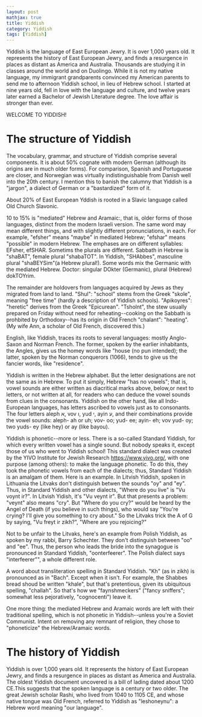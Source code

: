 ```yaml
---
layout: post
mathjax: true
title: Yiddish
category: Yiddish
tags: [Yiddish]
---
```


Yiddish is the language of East European Jewry. It is over 1,000 years old. It represents the history of East European Jewry, and finds a resurgence in places as distant as America and Australia. Thousands are studying it in classes around the world and on Duolingo. While it is not my native language, my immigrant grandparents convinced my American parents to send me to afternoon Yiddish school, in lieu of Hebrew school. I started at nine years old, fell in love with the language and culture, and twelve years later earned a Bachelor of Jewish Literature degree. The love affair is stronger than ever. 

WELCOME TO YIDDISH!

# The structure of Yiddish
The vocabulary, grammar, and structure of Yiddish comprise several components. It is about 50% cognate with modern German (although its origins are in much older forms). For comparison, Spanish and Portuguese are closer, and Norwegian was virtually indistinguishable from Danish well into the 20th century. I mention this to banish the calumny that Yiddish is a "jargon", a dialect of German or a "bastardized" form of it. 

About 20% of East European Yddish is rooted in a Slavic language called Old Church Slavonic.

10 to 15% is "mediated" Hebrew and Aramaic:, that is, older forms of those languages, distinct from the modern Israeli version. The same word may mean different things, and with slightly different pronunciations, in each. For example, "efsher" means "maybe" in mediated Hebrew; "efshar" means "possible" in modern Hebrew. The emphases are on different syllables: EFsher, efSHAR. Sometims the plurals are different. Sabbath in Hebrew is "shaBAT", female plural "shabaTOT". In Yiddish, "SHAbbes", masculine plural "shaBEYSim"(a Hebrew plural!). Some words mix the Germanic with the mediated Hebrew. Doctor: singular DOkter (Germanic), plural (Hebrew) dokTOYrim. 

The remainder are holdovers from languages acquired by Jews as they migrated from land to land.  "Shul": "school" stems from the Greek "skole", meaning "free time" (hardly a description of Yiddish schools). "Apikoyres": "heretic" derives from the Greek "Epicurean". "Tsholnt", the stew usually prepared on Friday without need for reheating--cooking on the Sabbath is prohbited by Orthodoxy--has its origin in Old French "chalant": "heating". (My wife Ann, a scholar of Old French, discovered this.)

English, like Yiddish, traces its roots to several languages: mostly Anglo-Saxon and Norman French. The former, spoken by the earlier inhabitants, the  Angles, gives us the homey words like "house (no pun intended); the latter, spoken by the Norman conquerors (1066), tends to give us the fancier words, like "residence".

Yiddish is written in the Hebrew alphabet. But the letter designations are not the same as in Hebrew. To put it simply, Hebrew  "has no vowels"; that is, vowel sounds are either written as diacritical marks above, below,or next to letters, or not written at all, for readers who can deduce the vowel sounds from clues in the consonants.  Yiddish on the other hand, like all Indo-European languages, has letters ascribed to vowels just as to consonants. The four letters aleph א, vov ו, yud י, ayin ע, and their combinations provide the vowel sounds: aleph- ah or uh; vov- oo; yud- ee; ayin- eh; vov yud- oy; two yuds- ey (like hey) or ay (like bayou).

Yiddish is phonetic--more or less. There is a so-called Standard Yiddish, for which every written vowel has a single sound. But nobody speaks it, except those of us who went to Yiddish school! This standard dialect was created by the YIVO Institute for Jewish Research https://www.yivo.org/, with one purpose (among others): to make the language phonetic. To do this, they took the phonetic vowels from each of the dialects; thus, Standard Yiddish is an amalgam of them.  Here is an example. In Litvish Yiddish, spoken in Lithuania the Litvaks don't distinguish betwen the sounds "oy" and "ey". Thus, in Standard Yiddish and other dialects, "Where do you live" is "Vu voynt ir?".  In Litvish Yidish, it's "Vu veynt ir". But that presents a problem: "veynt" also means "cry". But "Where do you cry?" would be heard by the Angel of Death (if you believe in such things), who would say "You're crying? I'll give you something to cry about." So the Litvaks trick the A of G by saying, "Vu freyt ir zikh?", "Where are you rejoicing?" 

Not to be unfair to the Litvaks, here's an example from Polish Yiddish, as spoken by my rabbi, Barry Schechter. They don't distinguish between "oo" and "ee". Thus, the person who leads the bride into the synagogue is pronounced in Standard Yiddish, "oonterfeerer". The Polish dialect says "interfeerer"", a whole different role.

A word about transliteration spelling in Standard Yiddish. "Kh" (as in zikh) is pronounced as in "Bach". Except when it isn't. For example, the Shabbes bread shoud be written "khale", but that's pretentious, given its ubiquitous spelling, "challah". So that's how we "faynshmeckers" ("fancy sniffers"; somewhat less pejoratively, "cognocenti") leave it.  

One more thing: the mediated Hebrew and Aramaic words are left with their traditional spelling, which is not phonetic in Yiddish--unless you're a Soviet Communist. Intent on removing any remnant of religion, they chose to "phoneticize" the Hebrew/Aramaic words. 

# The history of Yiddish
Yiddish is over 1,000 years old. It represents the history of East European Jewry, and finds a resurgence in places as distant as America and Australia. The oldest Yiddish document uncovered is a bill of lading dated about 1200 CE.This suggests that the spoken language is a century or two older. The great Jewish scholar Rashi, who lived from 1040 to 1105 CE, and whose native tongue was Old French, referred to Yiddish as "leshoneynu": a Hebrew word meaning "our language". 


